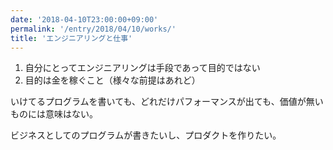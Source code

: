 ```yaml
---
date: '2018-04-10T23:00:00+09:00'
permalink: '/entry/2018/04/10/works/'
title: 'エンジニアリングと仕事'
---
```


1. 自分にとってエンジニアリングは手段であって目的ではない
1. 目的は金を稼ぐこと（様々な前提はあれど）

いけてるプログラムを書いても、どれだけパフォーマンスが出ても、価値が無いものには意味はない。

ビジネスとしてのプログラムが書きたいし、プロダクトを作りたい。
